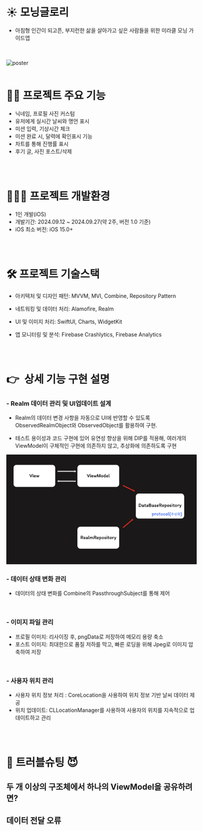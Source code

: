 # ☀️ 모닝글로리 
- 아침형 인간이 되고픈, 부지런한 삶을 살아가고 싶은 사람들을 위한 미라클 모닝 가이드앱



<br> <br> 
    ![poster](./Morning.png)
<br> <br> 
# 🙋‍♀️ 프로젝트 주요 기능 
- 닉네임, 프로필 사진 커스텀
- 유저에게 실시간 날씨와 명언 표시
- 미션 입력, 기상시간 체크
- 미션 완료 시, 달력에 확인표시 기능
- 차트를 통해 진행률 표시
- 후기 글, 사진 포스트/삭제

<br> <br> 

# 🧑🏻‍💻 프로젝트 개발환경
- 1인 개발(iOS)
- 개발기간: 2024.09.12 ~ 2024.09.27(약 2주, 버전 1.0 기준)
- iOS 최소 버전: iOS 15.0+   


<br> <br> 

   
# 🛠 프로젝트 기술스택
    

- 아키텍처 및 디자인 패턴: MVVM, MVI, Combine, Repository Pattern

- 네트워킹 및 데이터 처리: Alamofire, Realm
- UI 및 이미지 처리: SwiftUI, Charts, WidgetKit
- 앱 모니터링 및 분석: Firebase Crashlytics, Firebase Analytics


<br> <br> 
# 👉  상세 기능 구현 설명

### - Realm 데이터 관리 및 UI업데이트 설계

- Realm의 데이터 변경 사항을 자동으로 UI에 반영할 수 있도록 ObservedRealmObject와 ObservedObject를 활용하여 구현.  

- 테스트 용이성과 코드 구현에 있어 유연성 향상을 위해 DIP를 적용해, 여러개의 ViewModel이 구체적인 구현에 의존하지 않고, 추상화에 의존하도록 구현

![poster](./model.png)
<br>
### - 데이터 상태 변화 관리
  - 데이터의 상태 변화를 Combine의 PassthroughSubject를 통해  제어
<br>

### - 이미지 파일 관리

- 프로필 이미지: 리사이징 후, pngData로 저장하여 메모리 용량 축소
- 포스트 이미지: 최대한으로 품질 저하를 막고, 빠른 로딩을 위해 Jpeg로 이미지 압축하여 저장

<br>

### - 사용자 위치 관리
- 사용자 위치 정보 처리 : CoreLocation을 사용하여 위치 정보 기반 날씨 데이터 제공
- 위치 업데이트: CLLocationManager를 사용하여 사용자의 위치를 지속적으로 업데이트하고 관리

<br> <br> 
# 👿 트러블슈팅 😈


## 두 개 이상의 구조체에서 하나의 ViewModel을 공유하려면?


## 데이터 전달 오류









